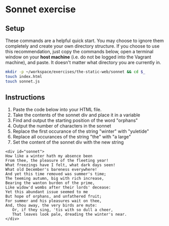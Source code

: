 # Sonnet exercise

## Setup

These commands are a helpful quick start. You may choose to ignore them completely and create your own directory structure. If you choose to use this recommendation, just copy the commands below, open a terminal window on your **host machine** (i.e. do not be logged into the Vagrant machine), and paste. It doesn't matter what directory you are currently in.

```bash
mkdir -p ~/workspace/exercises/the-static-web/sonnet && cd $_
touch index.html
touch sonnet.js
```

## Instructions

1. Paste the code below into your HTML file.
1. Take the contents of the sonnet div and place it in a variable
1. Find and output the starting position of the word "orphans"
1. Output the number of characters in the sonnet
1. Replace the first occurance of the string "winter" with "yuletide"
1. Replace all occurances of the string "the" with "a large"
1. Set the content of the sonnet div with the new string

```
<div id="sonnet">
How like a winter hath my absence been
From thee, the pleasure of the fleeting year!
What freezings have I felt, what dark days seen!
What old December's bareness everywhere! 
And yet this time removed was summer's time;
The teeming autumn, big with rich increase,
Bearing the wanton burden of the prime,
Like widow'd wombs after their lords' decease:
Yet this abundant issue seemed to me
But hope of orphans, and unfathered fruit;
For summer and his pleasures wait on thee,
And, thou away, the very birds are mute:
   Or, if they sing, 'tis with so dull a cheer,
   That leaves look pale, dreading the winter's near.
</div>
```


